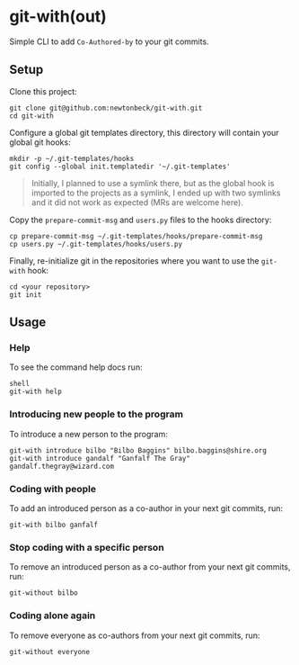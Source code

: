 # git-with(out)

Simple CLI to add `Co-Authored-by` to your git commits.

## Setup

Clone this project:

```
git clone git@github.com:newtonbeck/git-with.git
cd git-with
```

Configure a global git templates directory, this directory will contain your global git hooks:

```
mkdir -p ~/.git-templates/hooks
git config --global init.templatedir '~/.git-templates'
```

> Initially, I planned to use a symlink there, but as the global hook is imported to the projects as a symlink, I ended up with two symlinks and it did not work as expected (MRs are welcome here).

Copy the `prepare-commit-msg` and `users.py` files to the hooks directory:

```
cp prepare-commit-msg ~/.git-templates/hooks/prepare-commit-msg
cp users.py ~/.git-templates/hooks/users.py
```

Finally, re-initialize git in the repositories where you want to use the `git-with` hook:

```
cd <your repository>
git init
```

## Usage

### Help

To see the command help docs run:

```
shell
git-with help
```

### Introducing new people to the program

To introduce a new person to the program:

```shell
git-with introduce bilbo "Bilbo Baggins" bilbo.baggins@shire.org
git-with introduce gandalf "Ganfalf The Gray" gandalf.thegray@wizard.com
```

### Coding with people

To add an introduced person as a co-author in your next git commits, run:

```shell
git-with bilbo ganfalf
```

### Stop coding with a specific person

To remove an introduced person as a co-author from your next git commits, run:

```shell
git-without bilbo
```

### Coding alone again

To remove everyone as co-authors from your next git commits, run:

```shell
git-without everyone
```
